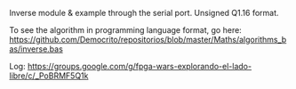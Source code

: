 Inverse module & example through the serial port. Unsigned Q1.16 format.

To see the algorithm in programming language format, go here: https://github.com/Democrito/repositorios/blob/master/Maths/algorithms_bas/inverse.bas

Log: https://groups.google.com/g/fpga-wars-explorando-el-lado-libre/c/_PoBRMF5Q1k
